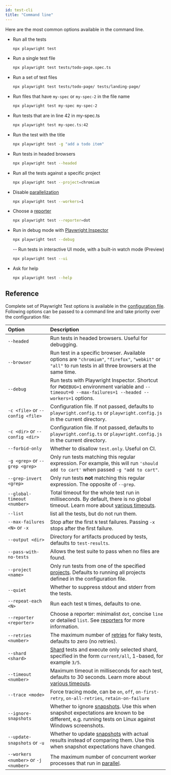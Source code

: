 ```yaml
---
id: test-cli
title: "Command line"
---
```


Here are the most common options available in the command line.

- Run all the tests
  ```bash
  npx playwright test
  ```

- Run a single test file
  ```bash
  npx playwright test tests/todo-page.spec.ts
  ```

- Run a set of test files
  ```bash
  npx playwright test tests/todo-page/ tests/landing-page/
  ```

- Run files that have `my-spec` or `my-spec-2` in the file name
  ```bash
  npx playwright test my-spec my-spec-2
  ```

- Run tests that are in line 42 in my-spec.ts
  ```bash
  npx playwright test my-spec.ts:42
  ```

- Run the test with the title
  ```bash
  npx playwright test -g "add a todo item"
  ```

- Run tests in headed browsers
  ```bash
  npx playwright test --headed
  ```

- Run all the tests against a specific project
  ```bash
  npx playwright test --project=chromium
  ```

- Disable [parallelization](./test-parallel.md)
  ```bash
  npx playwright test --workers=1
  ```

- Choose a [reporter](./test-reporters.md)
  ```bash
  npx playwright test --reporter=dot
  ```

- Run in debug mode with [Playwright Inspector](./debug.md)
  ```bash
  npx playwright test --debug
  ```

  -- Run tests in interactive UI mode, with a built-in watch mode (Preview)
  ```bash
  npx playwright test --ui
  ```

- Ask for help
  ```bash
  npx playwright test --help
  ```

## Reference

Complete set of Playwright Test options is available in the [configuration file](./test-use-options.md). Following options can be passed to a command line and take priority over the configuration file:

| Option | Description |
| :- | :- |
| `--headed` | Run tests in headed browsers. Useful for debugging. |
|`--browser`| Run test in a specific browser. Available options are  `"chromium"`, `"firefox"`, `"webkit"` or `"all"` to run tests in all three browsers at the same time. |
| `--debug`| Run tests with Playwright Inspector. Shortcut for `PWDEBUG=1` environment variable and `--timeout=0 --max-failures=1 --headed --workers=1` options.|
| `-c <file>` or `--config <file>`| Configuration file. If not passed, defaults to `playwright.config.ts` or `playwright.config.js` in the current directory. |
| `-c <dir>` or `--config <dir>`| Configuration file. If not passed, defaults to `playwright.config.ts` or `playwright.config.js` in the current directory. |
| `--forbid-only` | Whether to disallow `test.only`. Useful on CI.|
| `-g <grep>` or `--grep <grep>` | Only run tests matching this regular expression. For example, this will run `'should add to cart'` when passed `-g "add to cart"`. |
| `--grep-invert <grep>` | Only run tests **not** matching this regular expression. The opposite of `--grep`. |
| `--global-timeout <number>` | Total timeout for the whole test run in milliseconds. By default, there is no global timeout. Learn more about [various timeouts](./test-timeouts.md).|
| `--list` | list all the tests, but do not run them.|
| `--max-failures <N>` or `-x`| Stop after the first `N` test failures. Passing `-x` stops after the first failure.|
| `--output <dir>` | Directory for artifacts produced by tests, defaults to `test-results`. |
| `--pass-with-no-tests` | Allows the test suite to pass when no files are found. |
| `--project <name>` | Only run tests from one of the specified [projects](./test-advanced.md#projects). Defaults to running all projects defined in the configuration file.|
| `--quiet` | Whether to suppress stdout and stderr from the tests. |
| `--repeat-each <N>` | Run each test `N` times, defaults to one. |
| `--reporter <reporter>` | Choose a reporter: minimalist `dot`, concise `line` or detailed `list`. See [reporters](./test-reporters.md) for more information. |
| `--retries <number>` | The maximum number of [retries](./test-retries.md#retries) for flaky tests, defaults to zero (no retries). |
| `--shard <shard>` | [Shard](./test-parallel.md#shard-tests-between-multiple-machines) tests and execute only selected shard, specified in the form `current/all`, 1-based, for example `3/5`.|
| `--timeout <number>` | Maximum timeout in milliseconds for each test, defaults to 30 seconds. Learn more about [various timeouts](./test-timeouts.md).|
| `--trace <mode>` | Force tracing mode, can be `on`, `off`, `on-first-retry`, `on-all-retries`, `retain-on-failure` |
| `--ignore-snapshots` | Whether to ignore [snapshots](./test-snapshots.md). Use this when snapshot expectations are known to be different, e.g. running tests on Linux against Windows screenshots. |
| `--update-snapshots` or `-u` | Whether to update [snapshots](./test-snapshots.md) with actual results instead of comparing them. Use this when snapshot expectations have changed.|
| `--workers <number>` or `-j <number>`| The maximum number of concurrent worker processes that run in [parallel](./test-parallel.md). |
